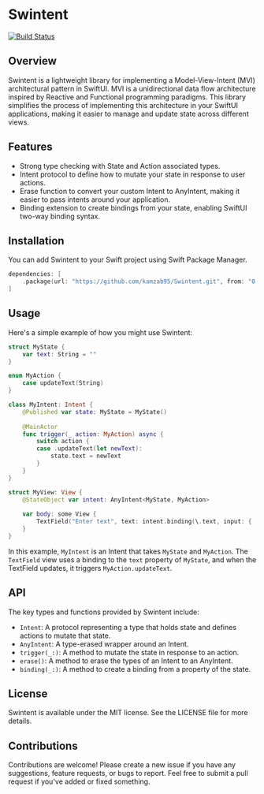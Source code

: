 # Swintent
[![Build Status](https://app.bitrise.io/app/0cb43eed-1cc9-49e7-99bb-aeabca7895eb/status.svg?token=2XIPikHRJNqU6frpklYplg&branch=main)](https://app.bitrise.io/app/0cb43eed-1cc9-49e7-99bb-aeabca7895eb)

## Overview

Swintent is a lightweight library for implementing a Model-View-Intent (MVI) architectural pattern in SwiftUI. MVI is a unidirectional data flow architecture inspired by Reactive and Functional programming paradigms. This library simplifies the process of implementing this architecture in your SwiftUI applications, making it easier to manage and update state across different views.

## Features

* Strong type checking with State and Action associated types.
* Intent protocol to define how to mutate your state in response to user actions.
* Erase function to convert your custom Intent to AnyIntent, making it easier to pass intents around your application.
* Binding extension to create bindings from your state, enabling SwiftUI two-way binding syntax.

## Installation

You can add Swintent to your Swift project using Swift Package Manager.

```swift
dependencies: [
    .package(url: "https://github.com/kamzab95/Swintent.git", from: "0.9.0")
]
```

## Usage

Here's a simple example of how you might use Swintent:

```swift
struct MyState {
    var text: String = ""
}

enum MyAction {
    case updateText(String)
}

class MyIntent: Intent {
    @Published var state: MyState = MyState()
    
    @MainActor
    func trigger(_ action: MyAction) async {
        switch action {
        case .updateText(let newText):
            state.text = newText
        }
    }
}

struct MyView: View {
    @StateObject var intent: AnyIntent<MyState, MyAction>
    
    var body: some View {
        TextField("Enter text", text: intent.binding(\.text, input: { .updateText($0) }))
    }
}
```

In this example, `MyIntent` is an Intent that takes `MyState` and `MyAction`. The `TextField` view uses a binding to the `text` property of `MyState`, and when the TextField updates, it triggers `MyAction.updateText`.

## API

The key types and functions provided by Swintent include:

- `Intent`: A protocol representing a type that holds state and defines actions to mutate that state.
- `AnyIntent`: A type-erased wrapper around an Intent.
- `trigger(_:)`: A method to mutate the state in response to an action.
- `erase()`: A method to erase the types of an Intent to an AnyIntent.
- `binding(_:)`: A method to create a binding from a property of the state.

## License

Swintent is available under the MIT license. See the LICENSE file for more details. 

## Contributions

Contributions are welcome! Please create a new issue if you have any suggestions, feature requests, or bugs to report. Feel free to submit a pull request if you've added or fixed something.
